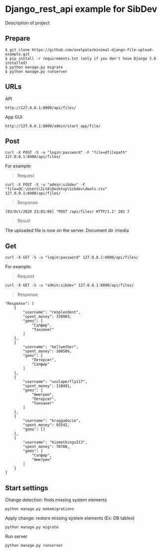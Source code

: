 Django_rest_api example for SibDev
==================================

Description of project 

Prepare
------------------
    $ git clone https://github.com/axelpale/minimal-django-file-upload-example.git
	$ pip install -r requirements.txt (only if you don't have Django 3.0 installed)
	$ python manage.py migrate
	$ python manage.py runserver

URLs
---

 API
    
    http://127.0.0.1:8000/api/files/
 
 App GUI
    
    http://127.0.0.1:8000/admin/start_app/file/
    
Post
------------------
    
    curl -X POST -S -u "login:password" -F "file=@filepath" 127.0.0.1:8000/api/files/
    
For example:


> Request

    curl -X POST -S -u "admin:sibdev" -F "file=@C:\Users\ILYA\Desktop\Sibdev\deals.csv" 127.0.0.1:8000/api/files/
> Response

	[03/Oct/2020 23:01:06] "POST /api/files/ HTTP/1.1" 201 7

> Result

The uploaded file is now on the server. Document dir /media


Get
-----

    curl -X GET -S -u "login:password" 127.0.0.1:8000/api/files/
    
For example:


> Request

    curl -X GET -S -u "admin:sibdev" 127.0.0.1:8000/api/files/

> Response

    "Response": [
        {
            "username": "resplendent",
            "spent_money": 338003,
            "gems": [
                "Сапфир",
                "Танзанит"
            ]
        },
        {
            "username": "bellwether",
            "spent_money": 168506,
            "gems": [
                "Петерсит",
                "Сапфир"
            ]
        },
        {
            "username": "uvulaperfly117",
            "spent_money": 110491,
            "gems": [
                "Аметрин",
                "Петерсит",
                "Танзанит"
            ]
        },
        {
            "username": "braggadocio",
            "spent_money": 93542,
            "gems": []
        },
        {
            "username": "kismetkings213",
            "spent_money": 78708,
            "gems": [
                "Сапфир",
                "Аметрин"
            ]
        }
    ]
    
Start settings
--------

Change detection: finds missing system elements

    python manage.py makemigrations
    
Apply change: restore missing system elements (Ex: DB tables)

    python manage.py migrate
    
Run server 

    python manage.py runserver